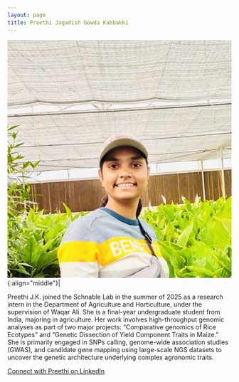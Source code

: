 ```yaml
---
layout: page
title: Preethi Jagadish Gowda Kabbakki
---
```


![Preethi Jagadish Gowda Kabbakki](/images/People_Images/PreethiJK.jpg){:align="middle"}|

Preethi J.K. joined the Schnable Lab in the summer of 2025 as a research intern in the Department of Agriculture and Horticulture, under the supervision of Waqar Ali. She is a final-year undergraduate student from India, majoring in agriculture. Her work involves high-throughput genomic analyses as part of two major projects: “Comparative genomics of Rice Ecotypes” and “Genetic Dissection of Yield Component Traits in Maize.” She is primarily engaged in SNPs calling, genome-wide association studies (GWAS), and candidate gene mapping using large-scale NGS datasets to uncover the genetic architecture underlying complex agronomic traits.

[Connect with Preethi on LinkedIn](https://www.linkedin.com/in/preethi-j-k-7a23b7248/)
